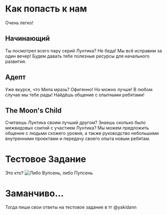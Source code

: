 # Как попасть к нам

Очень легко!

## Начинающий
Ты посмотрел всего пару серий Лунтика? Не беда! Мы всё исправим за один вечер!
Будем давать тебе полезные ресурсы для начального развития.
 
 ## Адепт
Уже вкурсе, что Мила мразь? Офигенно! Но можно лучше! В любом случае мы тебе рады!
Найдёшь общение с опытными ребятами!

 ## The Moon's Child
Считаешь Лунтика своим лучший другом? Знаешь сколько было межвидовых соитий с участием Лунтика? Мы можем предложить общение с людьми схожего уровня, а также руководство небольшими внутренними проектами и передачу своего опыта новым ребятам.

# Тестовое Задание
Это кто?
![Либо Вупсень, либо Пупсень](https://vignette.wikia.nocookie.net/luntik/images/3/34/%D0%9F%D1%83%D0%BF%D1%81%D0%B5%D0%BD%D1%8C-3.jpeg/revision/latest?cb=20160220191745&path-prefix=ru)

# Заманчиво...

Тогда пиши свои ответы на тестовое задание в тг @yakidann 

